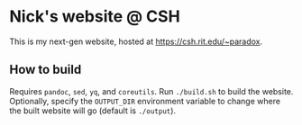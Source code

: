 # Nick's website @ CSH

This is my next-gen website, hosted at <https://csh.rit.edu/~paradox>.

## How to build

Requires `pandoc`, `sed`, `yq`, and `coreutils`. Run `./build.sh` to build the website. Optionally, specify the `OUTPUT_DIR` environment variable to change where the built website will go (default is `./output`).